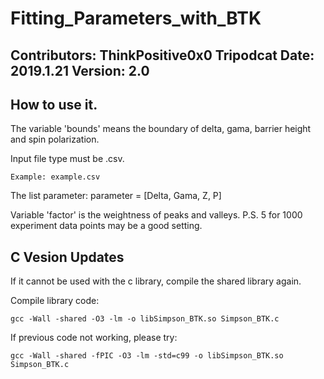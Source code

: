 # Fitting_Parameters_with_BTK
## Contributors: ThinkPositive0x0  Tripodcat  Date: 2019.1.21  Version: 2.0
## How to use it.
The variable 'bounds' means the boundary of delta, gama, barrier height and spin polarization.

Input file type must be .csv. 

	Example: example.csv

The list parameter: parameter = [Delta, Gama, Z, P] 


Variable 'factor' is the weightness of peaks and valleys. P.S. 5 for 1000 experiment data points may be a good setting.

## C Vesion Updates
If it cannot be used with the c library, compile the shared library again.

Compile library code:
	
	gcc -Wall -shared -O3 -lm -o libSimpson_BTK.so Simpson_BTK.c

If previous code not working, please try:
	
	gcc -Wall -shared -fPIC -O3 -lm -std=c99 -o libSimpson_BTK.so Simpson_BTK.c

